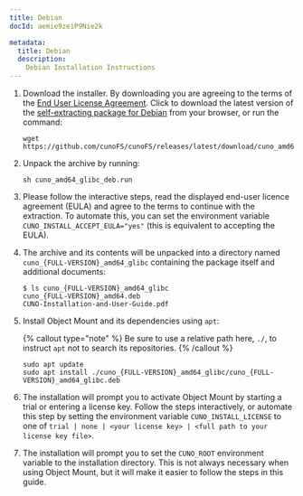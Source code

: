 ```yaml
---
title: Debian
docId: aemie9zeiP9Nie2k

metadata:
  title: Debian
  description:
    Debian Installation Instructions
---
```


1. Download the installer. By downloading you are agreeing to the terms of the [End User License Agreement](https://cuno.io/cunoFS-EULA). Click to download the latest version of the [self-extracting package for Debian](https://github.com/cunoFS/cunoFS/releases/latest/download/cuno_amd64_glibc_deb.run) from your browser, or run the command:

   ```console
   wget https://github.com/cunoFS/cunoFS/releases/latest/download/cuno_amd64_glibc_deb.run
   ```

2. Unpack the archive by running:

   ```console
   sh cuno_amd64_glibc_deb.run
   ```

3. Please follow the interactive steps, read the displayed end-user licence agreement (EULA) and agree to the terms to continue with the extraction. To automate this, you can set the environment variable `CUNO_INSTALL_ACCEPT_EULA="yes"` (this is equivalent to accepting the EULA).

4. The archive and its contents will be unpacked into a directory named `cuno_{FULL-VERSION}_amd64_glibc` containing the package itself and additional documents:

   ```console
   $ ls cuno_{FULL-VERSION}_amd64_glibc
   cuno_{FULL-VERSION}_amd64.deb
   CUNO-Installation-and-User-Guide.pdf
   ```

5. Install Object Mount and its dependencies using `apt`:

   {% callout type="note"  %}
   Be sure to use a relative path here, `./`, to instruct `apt` not to search its repositories.
   {% /callout %}

   ```console
   sudo apt update
   sudo apt install ./cuno_{FULL-VERSION}_amd64_glibc/cuno_{FULL-VERSION}_amd64_glibc.deb
   ```

6. The installation will prompt you to activate Object Mount by starting a trial or entering a license key. Follow the steps interactively, or automate this step by setting the environment variable `CUNO_INSTALL_LICENSE` to one of `trial | none | <your license key> | <full path to your license key file>`.

7. The installation will prompt you to set the `CUNO_ROOT` environment variable to the installation directory. This is not always necessary when using Object Mount, but it will make it easier to follow the steps in this guide.
